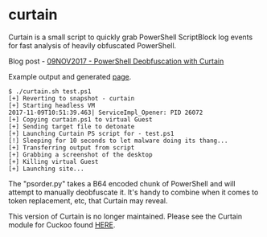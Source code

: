 # curtain
Curtain is a small script to quickly grab PowerShell ScriptBlock log events for fast analysis of heavily obfuscated PowerShell.

Blog post - [09NOV2017 - PowerShell Deobfuscation with Curtain](http://ropgadget.com/posts/intro_curtain.html)

Example output and generated [page](http://ropgadget.com/files/curtain_output.html).

```
$ ./curtain.sh test.ps1
[+] Reverting to snapshot - curtain
[+] Starting headless VM
2017-11-09T10:51:39.463| ServiceImpl_Opener: PID 26072
[+] Copying curtain.ps1 to virtual Guest
[+] Sending target file to detonate
[+] Launching Curtain PS script for - test.ps1
[!] Sleeping for 10 seconds to let malware doing its thang...
[+] Transferring output from script
[+] Grabbing a screenshot of the desktop
[+] Killing virtual Guest
[+] Launching site...
```

The "psorder.py" takes a B64 encoded chunk of PowerShell and will attempt to manually deobfuscate it. It's handy to combine when it comes to token replacement, etc, that Curtain may reveal.

This version of Curtain is no longer maintained. Please see the Curtain module for Cuckoo found [HERE](https://github.com/karttoon/curtaincuckoo/).
